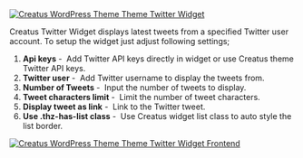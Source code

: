 <div class="thz-lightbox-gallery" markdown="1">
<div class="thz-doc-image max">
<a class="thz-lightbox mfp-image" href="../../docs-media/twitter-widget.jpg" data-mfp-title="Creatus WordPress Theme Twitter Widget" data-modal-size="large">
	<img src="../../docs-media/twitter-widget.jpg" alt="Creatus WordPress Theme Theme Twitter Widget" />
</a>
</div>

<div id="search" markdown="1">

Creatus Twitter Widget displays latest tweets from a specified Twitter user account. To setup the widget just adjust following settings;



1. __Api keys__&nbsp;-&nbsp; Add Twitter API keys directly in widget or use Creatus theme Twitter API keys.
1. __Twitter user__&nbsp;-&nbsp; Add Twitter username to display the tweets from.
1. __Number of Tweets__&nbsp;-&nbsp; Input the number of tweets to display.
1. __Tweet characters limit__&nbsp;-&nbsp; Limit the number of tweet characters.
1. __Display tweet as link__&nbsp;-&nbsp; Link to the Twitter tweet.
1. __Use .thz-has-list class__&nbsp;-&nbsp; Use Creatus widget list class to auto style the list border.

<div class="thz-doc-image max">
<a class="thz-lightbox mfp-image" href="../../docs-media/twitter-widget-frontend.jpg" data-mfp-title="Creatus WordPress Theme Instagram Widget Frontend" data-modal-size="large">
	<img src="../../docs-media/twitter-widget-frontend.jpg" alt="Creatus WordPress Theme Theme Twitter Widget Frontend" />
</a>
</div>

</div>

</div>